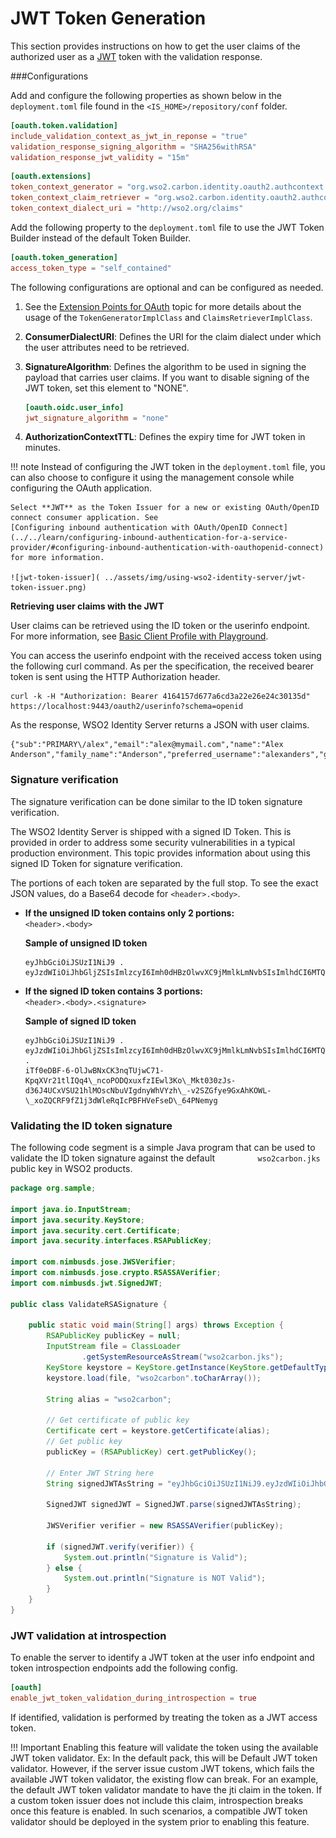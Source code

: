 # JWT Token Generation

This section provides instructions on how to get the user claims of the
authorized user as a
[JWT](https://openid.net/specs/draft-jones-json-web-token-07.html) token
with the validation response.

###Configurations

Add and configure the following properties as shown below in the `deployment.toml` file found in the `<IS_HOME>/repository/conf` folder.  

```toml
[oauth.token.validation]
include_validation_context_as_jwt_in_reponse = "true"
validation_response_signing_algorithm = "SHA256withRSA"
validation_response_jwt_validity = "15m"
```

```toml
[oauth.extensions]
token_context_generator = "org.wso2.carbon.identity.oauth2.authcontext.JWTTokenGenerator"
token_context_claim_retriever = "org.wso2.carbon.identity.oauth2.authcontext.DefaultClaimsRetriever"
token_context_dialect_uri = "http://wso2.org/claims"
```

Add the following property to the `deployment.toml` file to use the JWT Token
Builder instead of the default Token Builder.

```toml
[oauth.token_generation]
access_token_type = "self_contained"
```
    
The following configurations are optional and can be configured as
needed.

1.  See the [Extension Points for OAuth](../../learn/extension-points-for-oauth/#authorizationcontext-token-generator)
    topic for more details about the usage of the `TokenGeneratorImplClass` and `ClaimsRetrieverImplClass`.

2.  **ConsumerDialectURI**: Defines the URI for the claim dialect under
    which the user attributes need to be retrieved.

3.  **SignatureAlgorithm**: Defines the algorithm to be used in signing the
    payload that carries user claims. If you want to disable signing of
    the JWT token, set this element to "NONE".

    ```toml
    [oauth.oidc.user_info]
    jwt_signature_algorithm = "none"
    ```

4.  **AuthorizationContextTTL**: Defines the expiry time for JWT token in
    minutes.

!!! note
    Instead of configuring the JWT token in the
    `deployment.toml` file, you can also choose to configure
    it using the management console while configuring the OAuth application.
    
    Select **JWT** as the Token Issuer for a new or existing OAuth/OpenID
    connect consumer application. See 
    [Configuring inbound authentication with OAuth/OpenID Connect](../../learn/configuring-inbound-authentication-for-a-service-provider/#configuring-inbound-authentication-with-oauthopenid-connect)
    for more information.
    
    ![jwt-token-issuer]( ../assets/img/using-wso2-identity-server/jwt-token-issuer.png) 
    

**Retrieving user claims with the JWT**

User claims can be retrieved using the ID token or the userinfo endpoint. For more information, see [Basic Client Profile with Playground](../../learn/basic-client-profile-with-playground).

You can access the userinfo endpoint with the received access token using the following curl command. As per the specification, the received bearer token is sent using the HTTP Authorization header.

```
curl -k -H "Authorization: Bearer 4164157d677a6cd3a22e26e24c30135d" https://localhost:9443/oauth2/userinfo?schema=openid
```

As the response, WSO2 Identity Server returns a JSON with user claims.

```
{"sub":"PRIMARY\/alex","email":"alex@mymail.com","name":"Alex Anderson","family_name":"Anderson","preferred_username":"alexanders","given_name":"Alex"}
```

### Signature verification

The signature verification can be done similar to the ID token signature
verification.

The WSO2 Identity Server is shipped with a signed ID Token. This is
provided in order to address some security vulnerabilities in a typical
production environment. This topic provides information about using this
signed ID Token for signature verification.

The portions of each token are separated by the full stop. To see the
exact JSON values, do a Base64 decode for `<header>.<body>`.

-   **If the unsigned ID token contains only 2 portions:**  
    `<header>.<body>`  

    **Sample of unsigned ID token**
    ```
    eyJhbGciOiJSUzI1NiJ9 .
    eyJzdWIiOiJhbGljZSIsImlzcyI6Imh0dHBzOlwvXC9jMmlkLmNvbSIsImlhdCI6MTQxNjE1ODU0MX0
    ```

-   **If the signed ID token contains 3 portions:**  
    `<header>.<body>.<signature>`

    **Sample of signed ID token**
    ```
    eyJhbGciOiJSUzI1NiJ9 .
    eyJzdWIiOiJhbGljZSIsImlzcyI6Imh0dHBzOlwvXC9jMmlkLmNvbSIsImlhdCI6MTQxNjE1ODU0MX0
    .
    iTf0eDBF-6-OlJwBNxCK3nqTUjwC71-KpqXVr21tlIQq4\_ncoPODQxuxfzIEwl3Ko\_Mkt030zJs-d36J4UCxVSU21hlMOscNbuVIgdnyWhVYzh\_-v2SZGfye9GxAhKOWL-\_xoZQCRF9fZ1j3dWleRqIcPBFHVeFseD\_64PNemyg
    ```

### Validating the ID token signature

The following code segment is a simple Java program that can be used to
validate the ID token signature against the default
`          wso2carbon.jks         ` public key in WSO2 products.

``` java
package org.sample;

import java.io.InputStream;
import java.security.KeyStore;
import java.security.cert.Certificate;
import java.security.interfaces.RSAPublicKey;

import com.nimbusds.jose.JWSVerifier;
import com.nimbusds.jose.crypto.RSASSAVerifier;
import com.nimbusds.jwt.SignedJWT;

public class ValidateRSASignature {

    public static void main(String[] args) throws Exception {
        RSAPublicKey publicKey = null;
        InputStream file = ClassLoader
                .getSystemResourceAsStream("wso2carbon.jks");
        KeyStore keystore = KeyStore.getInstance(KeyStore.getDefaultType());
        keystore.load(file, "wso2carbon".toCharArray());

        String alias = "wso2carbon";

        // Get certificate of public key
        Certificate cert = keystore.getCertificate(alias);
        // Get public key
        publicKey = (RSAPublicKey) cert.getPublicKey();

        // Enter JWT String here
        String signedJWTAsString = "eyJhbGciOiJSUzI1NiJ9.eyJzdWIiOiJhbGljZSIsImlzcyI6Imh0d";

        SignedJWT signedJWT = SignedJWT.parse(signedJWTAsString);

        JWSVerifier verifier = new RSASSAVerifier(publicKey);

        if (signedJWT.verify(verifier)) {
            System.out.println("Signature is Valid");
        } else {
            System.out.println("Signature is NOT Valid");
        }
    }
}
```
### JWT validation at introspection

To enable the server to identify a JWT token at the user info endpoint and token introspection endpoints add the following config.

```toml
[oauth]
enable_jwt_token_validation_during_introspection = true
```

If identified, validation is performed by treating the token as a JWT access token.

!!! Important 
    Enabling this feature will validate the token using the available JWT token validator. Ex: In the
    default pack, this will be Default JWT token validator. However, if the server issue custom JWT
    tokens, which fails the available JWT token validator, the existing flow can break. For an example,
    the default JWT token validator mandate to have the jti claim in the token. If a custom token issuer
    does not include this claim, introspection breaks once this feature is enabled. In such scenarios,
    a compatible JWT token validator should be deployed in the system prior to enabling this feature.

